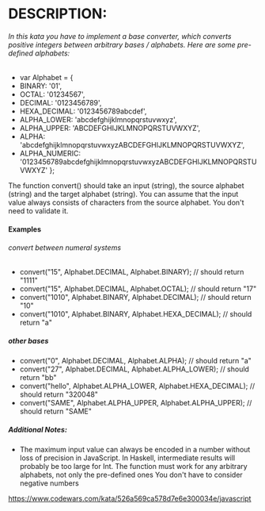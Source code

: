 # DESCRIPTION:

###### In this kata you have to implement a base converter, which converts positive integers between arbitrary bases / alphabets. Here are some pre-defined alphabets:

- var Alphabet = {
- BINARY: '01',
- OCTAL: '01234567',
- DECIMAL: '0123456789',
- HEXA_DECIMAL: '0123456789abcdef',
- ALPHA_LOWER: 'abcdefghijklmnopqrstuvwxyz',
- ALPHA_UPPER: 'ABCDEFGHIJKLMNOPQRSTUVWXYZ',
- ALPHA: 'abcdefghijklmnopqrstuvwxyzABCDEFGHIJKLMNOPQRSTUVWXYZ',
- ALPHA_NUMERIC: '0123456789abcdefghijklmnopqrstuvwxyzABCDEFGHIJKLMNOPQRSTUVWXYZ'
  };

The function convert() should take an input (string), the source alphabet (string) and the target alphabet (string). You can assume that the input value always consists of characters from the source alphabet. You don't need to validate it.

#### Examples

###### convert between numeral systems

- convert("15", Alphabet.DECIMAL, Alphabet.BINARY); // should return "1111"
- convert("15", Alphabet.DECIMAL, Alphabet.OCTAL); // should return "17"
- convert("1010", Alphabet.BINARY, Alphabet.DECIMAL); // should return "10"
- convert("1010", Alphabet.BINARY, Alphabet.HEXA_DECIMAL); // should return "a"

##### other bases

- convert("0", Alphabet.DECIMAL, Alphabet.ALPHA); // should return "a"
- convert("27", Alphabet.DECIMAL, Alphabet.ALPHA_LOWER); // should return "bb"
- convert("hello", Alphabet.ALPHA_LOWER, Alphabet.HEXA_DECIMAL); // should return "320048"
- convert("SAME", Alphabet.ALPHA_UPPER, Alphabet.ALPHA_UPPER); // should return "SAME"

##### Additional Notes:

- The maximum input value can always be encoded in a number without loss of precision in JavaScript. In Haskell, intermediate results will probably be too large for Int.
  The function must work for any arbitrary alphabets, not only the pre-defined ones
  You don't have to consider negative numbers

https://www.codewars.com/kata/526a569ca578d7e6e300034e/javascript
